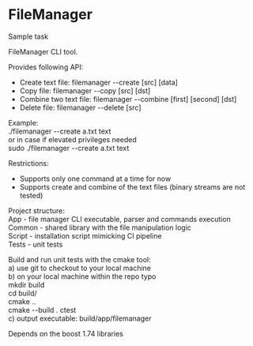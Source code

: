 # FileManager
Sample task

FileManager CLI tool. 

Provides following API:
- Create text file: filemanager --create [src] [data]
- Copy file: filemanager --copy [src] [dst]
- Combine two text file: filemanager --combine [first] [second] [dst]
- Delete file: filemanager --delete [src]  

Example:  
./filemanager --create a.txt text  
or in case if elevated privileges needed  
sudo ./filemanager --create a.txt text  

Restrictions:  
- Supports only one command at a time for now
- Supports create and combine of the text files (binary streams are not tested) 

Project structure:  
App - file manager CLI executable, parser and commands execution  
Common - shared library with the file manipulation logic  
Script - installation script mimicking CI pipeline  
Tests - unit tests  

Build and run unit tests with the cmake tool:  
a) use git to checkout to your local machine  
b) on your local machine within the repo typo  
mkdir build  
cd build/  
cmake ..  
cmake --build .
ctest  
c) output executable: build/app/filemanager  

Depends on the boost 1.74 libraries

